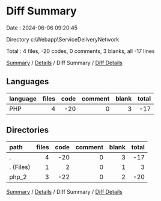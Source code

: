 # Diff Summary

Date : 2024-06-06 09:20:45

Directory c:\\Webapp\\ServiceDeliveryNetwork

Total : 4 files,  -20 codes, 0 comments, 3 blanks, all -17 lines

[Summary](results.md) / [Details](details.md) / Diff Summary / [Diff Details](diff-details.md)

## Languages
| language | files | code | comment | blank | total |
| :--- | ---: | ---: | ---: | ---: | ---: |
| PHP | 4 | -20 | 0 | 3 | -17 |

## Directories
| path | files | code | comment | blank | total |
| :--- | ---: | ---: | ---: | ---: | ---: |
| . | 4 | -20 | 0 | 3 | -17 |
| . (Files) | 1 | 2 | 0 | 1 | 3 |
| php_2 | 3 | -22 | 0 | 2 | -20 |

[Summary](results.md) / [Details](details.md) / Diff Summary / [Diff Details](diff-details.md)